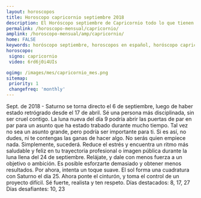 ```yaml
---
layout: horoscopos
title: Horoscopo capricornio septiembre 2018
description: El Horóscopo septiembre de Capricornio todo lo que tienen los astros preparados para este mes, amor, trabajo, familia. Todo sobre astrologia, tarot, predicciones. Horoscopo gratis en español, predicciones y astrología.
permalink: /horoscopo-mensual/capricornio/
amplink: /horoscopo-mensual/amp/capricornio/
home: FALSE
keywords: horóscopo septiembre, horoscopos en español, horóscopo capricornio septiembre , horóscopo esperanza gracia, horoscop, horóscopos gratis, horoscopo capricornio, Tarot, Astrologia, Zodíaco, capricornio, horoscopo gratis, horoscopo del mes 
horoscopo:
 signo: capricornio
 video: 6rd6j0i4UIs

ogimg: /images/mes/capricornio_mes.png
sitemap:
 priority: 1
 changefreq: 'monthly'
---
```



Sept. de 2018 - Saturno se torna directo el 6 de septiembre, luego de haber estado retrógrado desde el 17 de abril. Sé una persona más disciplinada, sin ser cruel contigo. 
La luna nueva del día 9 podría abrir las puertas de par en par para un asunto que ha estado trabado durante mucho tiempo. Tal vez no sea un asunto grande, pero podría ser importante para ti. Si es así, no dudes, ni te contengas las ganas de hacer algo. No serás quien empiece nada. Simplemente, sucederá. 
Reduce el estrés y encuentra un ritmo más saludable y feliz en tu trayectoria profesional o imagen pública durante la luna llena del 24 de septiembre. Relájate, y dale con menos fuerza a un objetivo o ambición. Es posible esforzarte demasiado y obtener menos resultados. Por ahora, intenta un toque suave. 
El sol forma una cuadratura con Saturno el día 25. Ahora ponte el cinturón, y toma el control de un proyecto difícil. Sé fuerte, realista y ten respeto. 
Días destacados: 8, 17, 27
Días desafiantes: 10, 23